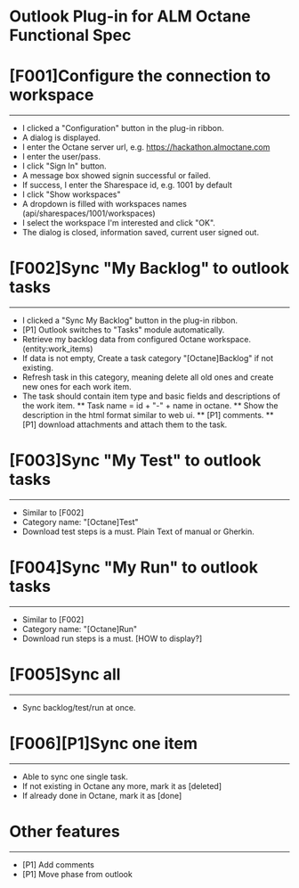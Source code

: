 Outlook Plug-in for ALM Octane Functional Spec
==============================================

# [F001]Configure the connection to workspace
------
* I clicked a "Configuration" button in the plug-in ribbon.
* A dialog is displayed.
* I enter the Octane server url, e.g. https://hackathon.almoctane.com
* I enter the user/pass.
* I click "Sign In" button.
* A message box showed signin successful or failed.
* If success, I enter the Sharespace id, e.g. 1001 by default
* I click "Show workspaces"
* A dropdown is filled with workspaces names (api/sharespaces/1001/workspaces)
* I select the workspace I'm interested and click "OK".
* The dialog is closed, information saved, current user signed out.

# [F002]Sync "My Backlog" to outlook tasks
-----
* I clicked a "Sync My Backlog" button in the plug-in ribbon.
* [P1] Outlook switches to "Tasks" module automatically.
* Retrieve my backlog data from configured Octane workspace. (entity:work_items)
* If data is not empty, Create a task category "[Octane]Backlog" if not existing.
* Refresh task in this category, meaning delete all old ones and create new ones for each work item.
* The task should contain item type and basic fields and descriptions of the work item.
** Task name = id + "-" + name in octane.
** Show the description in the html format similar to web ui.
** [P1] comments.
** [P1] download attachments and attach them to the task.

# [F003]Sync "My Test" to outlook tasks
-----
* Similar to [F002]
* Category name: "[Octane]Test"
* Download test steps is a must. Plain Text of manual or Gherkin.

# [F004]Sync "My Run" to outlook tasks
-----
* Similar to [F002]
* Category name: "[Octane]Run"
* Download run steps is a must. [HOW to display?]

# [F005]Sync all
-----
* Sync backlog/test/run at once.

# [F006][P1]Sync one item
-----
* Able to sync one single task.
* If not existing in Octane any more, mark it as [deleted]
* If already done in Octane, mark it as [done]

# Other features
-----
* [P1] Add comments
* [P1] Move phase from outlook
